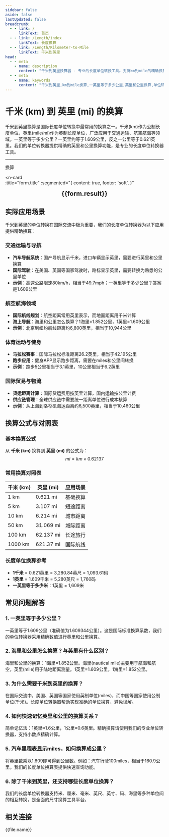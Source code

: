 ```yaml
---
sidebar: false
aside: false
lastUpdated: false
breadcrumb:
  - - link: /
      linkText: 首页
  - - link: /Length/index
      linkText: 长度换算
  - - link: /Length/Kilometer-to-Mile
      linkText: 千米到英里
head:
  - - meta
    - name: description
      content: "千米到英里换算器 - 专业的长度单位转换工具。支持km到mile的精确换算，提供单位转换器、长度单位换算表和英里公里换算。一英里等于多少公里？海里和公里怎么换算？专业解答miles换算问题。"
  - - meta
    - name: keywords
      content: "千米到英里,km到mile换算,一英里等于多少公里,英里和公里换算,单位转换器,长度单位转换器,长度单位换算,尺寸换算,长度单位换算表,一英里等于多少米,miles,海里和公里怎么换算,mile,英里,单位换算"
---
```

# 千米 (km) 到 英里 (mi) 的换算

千米到英里换算是国际长度单位转换中最常用的换算之一。千米(km)作为公制长度单位，英里(mile/mi)作为英制长度单位，广泛应用于交通运输、航空航海等领域。一英里等于多少公里？一英里约等于1.609公里，反之一公里等于0.621英里。我们的单位转换器提供精确的英里和公里换算功能，是专业的长度单位转换器工具。

---
<script setup>
import { onMounted, reactive, inject, ref } from 'vue'
import { NButton, NForm, NFormItem, NInput, NInputNumber, NSelect, NCard, useMessage,NGrid ,NGi } from 'naive-ui'
import { defineClientComponent } from 'vitepress'
import { Length } from '../files';
const seoKey = ['单位转换器','单位换算','长度单位转换器','长度单位转换','尺寸换算','长度单位换算','长度单位换算表','一海里等于多少公里','一英里等于多少米','miles','海里和公里怎么换算','mile','一英里等于多少公里','英里和公里换算','米换算英尺','英尺单位','英制','英尺和英寸的换算','英尺英寸','英尺和米换算','ft单位','英尺 米','一米等于多少英尺','英尺厘米换算','英寸和英尺','ft to m','呎','英尺换算米','英尺转换','ft和m换算','六英尺','英尺和米','一英尺等于多少英寸','feet 多少米','米和英尺换算','feet是什么单位','英尺换算厘米','英制单位','英尺和英寸','英寸 厘米','一英尺','一英尺等于多少米','公尺','来源','ft是什么单位','一英尺等于多少厘米','英尺和厘米的换算','英里','foot','厘米和英寸换算','英尺和米的换算','英尺换算','ft','一英寸等于多少厘米','英寸换算','英寸和厘米的换算']
const convert = inject('convert')

const form = reactive({
  number: null,
  result: '',
  title:'千米到英里换算',
})

const convertHandler = () => {
  if (form.number !== null && !isNaN(form.number)) {
    const convertedValue = parseFloat(form.number) * 0.62137
    form.result = `${form.number}km = ${convertedValue.toFixed(5)}mi`
  } else {
    form.result = '请输入有效的数值。'
  }
}
</script>

<n-form size="large" :model="form">
  <n-form-item label="千米 (km)">
    <n-input-number v-model:value="form.number" placeholder="输入千米" style="width: 100%" />
  </n-form-item>
  <n-form-item>
    <n-button type="info" @click="convertHandler" block>换算</n-button>
  </n-form-item>
</n-form>

<n-card  
  :title="form.title"
  :segmented="{
    content: true,
    footer: 'soft',
  }"
>
  <div  style="text-align:center;font-size:20px;">
    <strong>{{form.result}}</strong>
  </div>
    <template #footer>
    <div>
      <span v-for="item of seoKey">{{item}}，</span>
    </div>
  </template>
</n-card>

## 实际应用场景

千米到英里的单位转换在国际交流中极为重要，我们的长度单位转换器为以下应用提供精确换算：

### 交通运输与导航
- **汽车导航系统**：国产导航显示千米，进口车辆显示英里，需要进行英里和公里换算
- **国际驾驶**：在美国、英国等国家驾驶时，路标显示英里，需要转换为熟悉的公里单位
- **示例**：高速公路限速80km/h，相当于49.7mph；一英里等于多少公里？答案是1.609公里

### 航空航海领域
- **国际航线规划**：航空距离常用英里表示，而地面距离用千米计算
- **海上导航**：海里和公里怎么换算？1海里=1.852公里，1英里=1.609公里
- **示例**：北京到纽约航线距离约6,800英里，相当于10,944公里

### 体育运动与健身
- **马拉松赛事**：国际马拉松标准距离26.2英里，相当于42.195公里
- **跑步应用**：健身APP显示跑步距离，需要在miles和公里间转换
- **示例**：跑步5公里相当于3.1英里，10公里相当于6.2英里

### 国际贸易与物流
- **货运距离计算**：国际货运费用按英里计算，国内运输按公里计费
- **供应链管理**：全球供应链中需要统一距离单位进行成本核算
- **示例**：从上海到洛杉矶海运距离约6,500英里，相当于10,460公里

## 换算公式与对照表

### 基本换算公式
从 **千米 (km)** 换算到 **英里 (mi)** 的公式为：
$$ mi = km \times 0.62137 $$

### 常用换算对照表
| 千米 (km) | 英里 (mi) | 应用场景 |
|-----------|-----------|----------|
| 1 km | 0.621 mi | 基础换算 |
| 5 km | 3.107 mi | 短途距离 |
| 10 km | 6.214 mi | 城市距离 |
| 50 km | 31.069 mi | 城际距离 |
| 100 km | 62.137 mi | 长途旅行 |
| 1000 km | 621.37 mi | 国际航线 |

### 长度单位换算参考
- **1千米** = 0.621英里 = 3,280.84英尺 = 1,093.61码
- **1英里** = 1.609千米 = 5,280英尺 = 1,760码
- **一英里等于多少米**：1英里 = 1,609米

## 常见问题解答

### 1. 一英里等于多少公里？
一英里等于1.609公里（准确值为1.609344公里）。这是国际标准换算系数，我们的单位转换器采用精确数值进行英里和公里换算。

### 2. 海里和公里怎么换算？与英里有什么区别？
海里和公里的换算：1海里=1.852公里。海里(nautical mile)主要用于航海和航空，英里(mile)用于陆地距离测量。1英里=1.609公里，1海里=1.852公里。

### 3. 为什么需要千米到英里的换算？
在国际交流中，美国、英国等国家使用英制单位(miles)，而中国等国家使用公制单位(千米)。长度单位转换器帮助实现准确的单位换算，避免误解。

### 4. 如何快速记忆英里和公里的换算关系？
简单记忆法：1英里≈1.6公里，1公里≈0.6英里。精确换算请使用我们的专业单位转换器，支持小数点精确计算。

### 5. 汽车里程表显示miles，如何换算成公里？
将英里数乘以1.609即可得到公里数。例如：汽车行驶100miles，相当于160.9公里。我们的长度单位换算表提供快速查询功能。

### 6. 除了千米到英里，还支持哪些长度单位换算？
我们的长度单位转换器支持米、厘米、毫米、英尺、英寸、码、海里等多种单位间的相互转换，是全面的尺寸换算工具平台。

## 相关连接
<n-grid x-gap="12" :cols="2">
  <n-gi v-for="(file, index) in Length" :key="index">
    <n-button
      text
      tag="a"
      :href="file.path"
      type="info"
    >
      {{file.name}}
    </n-button>
  </n-gi>
</n-grid>
